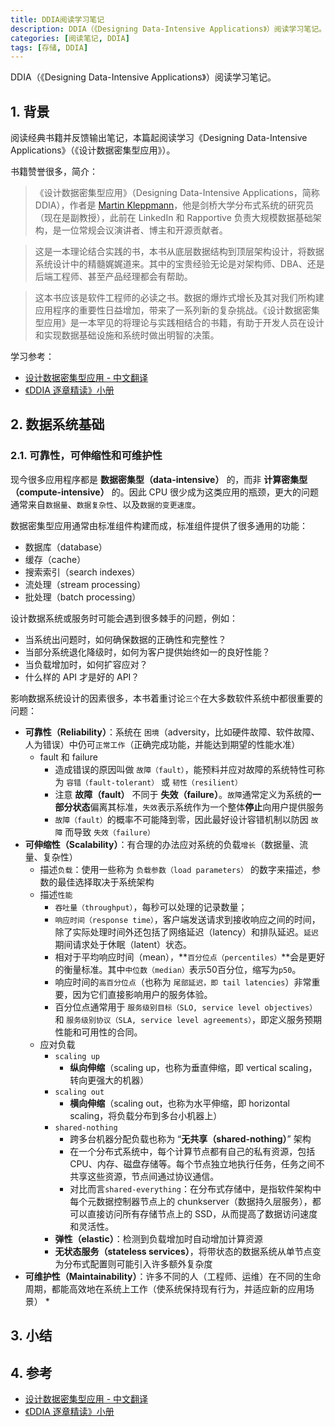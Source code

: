 ```yaml
---
title: DDIA阅读学习笔记
description: DDIA（《Designing Data-Intensive Applications》）阅读学习笔记。
categories: [阅读笔记, DDIA]
tags: [存储, DDIA]
---
```


DDIA（《Designing Data-Intensive Applications》）阅读学习笔记。

## 1. 背景

阅读经典书籍并反馈输出笔记，本篇起阅读学习《Designing Data-Intensive Applications》（《设计数据密集型应用》）。

书籍赞誉很多，简介：

> 《设计数据密集型应用》（Designing Data-Intensive Applications，简称 DDIA），作者是 [Martin Kleppmann](https://martin.kleppmann.com/)，他是剑桥大学分布式系统的研究员（现在是副教授），此前在 LinkedIn 和 Rapportive 负责大规模数据基础架构，是一位常规会议演讲者、博主和开源贡献者。

> 这是一本理论结合实践的书，本书从底层数据结构到顶层架构设计，将数据系统设计中的精髓娓娓道来。其中的宝贵经验无论是对架构师、DBA、还是后端工程师、甚至产品经理都会有帮助。

> 这本书应该是软件工程师的必读之书。数据的爆炸式增长及其对我们所构建应用程序的重要性日益增加，带来了一系列新的复杂挑战。《设计数据密集型应用》是一本罕见的将理论与实践相结合的书籍，有助于开发人员在设计和实现数据基础设施和系统时做出明智的决策。

学习参考：

* [设计数据密集型应用 - 中文翻译](http://ddia.vonng.com)
* [《DDIA 逐章精读》小册](https://ddia.qtmuniao.com)

## 2. 数据系统基础

### 2.1. 可靠性，可伸缩性和可维护性

现今很多应用程序都是 **数据密集型（data-intensive）** 的，而非 **计算密集型（compute-intensive）** 的。因此 CPU 很少成为这类应用的瓶颈，更大的问题通常来自`数据量`、`数据复杂性`、以及`数据的变更速度`。

数据密集型应用通常由标准组件构建而成，标准组件提供了很多通用的功能：

* 数据库（database）
* 缓存（cache）
* 搜索索引（search indexes）
* 流处理（stream processing）
* 批处理（batch processing）

设计数据系统或服务时可能会遇到很多棘手的问题，例如：

* 当系统出问题时，如何确保数据的正确性和完整性？
* 当部分系统退化降级时，如何为客户提供始终如一的良好性能？
* 当负载增加时，如何扩容应对？
* 什么样的 API 才是好的 API？

影响数据系统设计的因素很多，本书着重讨论`三个`在大多数软件系统中都很重要的问题：

* **可靠性（Reliability）**：系统在 `困境`（adversity，比如硬件故障、软件故障、人为错误）中仍可`正常工作`（正确完成功能，并能达到期望的性能水准）
    * fault 和 failure
        * 造成错误的原因叫做 `故障（fault）`，能预料并应对故障的系统特性可称为 `容错（fault-tolerant）` 或 `韧性（resilient）`
        * 注意 **故障（fault）** 不同于 **失效（failure）**。`故障`通常定义为系统的**一部分状态**偏离其标准，`失效`表示系统作为一个整体**停止**向用户提供服务
        * `故障（fault）`的概率不可能降到零，因此最好设计容错机制以防因 `故障` 而导致 `失效（failure）`
* **可伸缩性（Scalability）**：有合理的办法应对系统的负载`增长`（数据量、流量、复杂性）
    * 描述`负载`：使用一些称为 `负载参数（load parameters）` 的数字来描述，参数的最佳选择取决于系统架构
    * 描述`性能`
        * `吞吐量（throughput）`，每秒可以处理的记录数量；
        * `响应时间（response time）`，客户端发送请求到接收响应之间的时间，除了实际处理时间外还包括了网络延迟（latency）和排队延迟。`延迟`期间请求处于休眠（latent）状态。
        * 相对于平均响应时间（mean），**`百分位点（percentiles）`**会是更好的衡量标准。其中`中位数（median）`表示50百分位，缩写为`p50`。
        * 响应时间的`高百分位点`（也称为 `尾部延迟，即 tail latencies`）非常重要，因为它们直接影响用户的服务体验。
        * 百分位点通常用于 `服务级别目标（SLO, service level objectives）` 和 `服务级别协议（SLA, service level agreements）`，即定义服务预期性能和可用性的合同。
    * 应对负载
        * `scaling up`
            * **纵向伸缩**（scaling up，也称为垂直伸缩，即 vertical scaling，转向更强大的机器）
        * `scaling out`
            * **横向伸缩**（scaling out，也称为水平伸缩，即 horizontal scaling，将负载分布到多台小机器上）
        * `shared-nothing`
            * 跨多台机器分配负载也称为 “**无共享（shared-nothing）**” 架构
            * 在一个分布式系统中，每个计算节点都有自己的私有资源，包括 CPU、内存、磁盘存储等。每个节点独立地执行任务，任务之间不共享这些资源，节点间通过协议通信。
            * 对比而言`shared-everything`：在分布式存储中，是指软件架构中每个元数据控制器节点上的 chunkserver（数据持久层服务），都可以直接访问所有存储节点上的 SSD，从而提高了数据访问速度和灵活性。
        * **弹性（elastic）**：检测到负载增加时自动增加计算资源
        * **无状态服务（stateless services）**，将带状态的数据系统从单节点变为分布式配置则可能引入许多额外复杂度
* **可维护性（Maintainability）**：许多不同的人（工程师、运维）在不同的生命周期，都能高效地在系统上工作（使系统保持现有行为，并适应新的应用场景）
    * 

## 3. 小结

## 4. 参考

* [设计数据密集型应用 - 中文翻译](http://ddia.vonng.com)
* [《DDIA 逐章精读》小册](https://ddia.qtmuniao.com)
